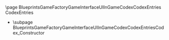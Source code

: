 \page BlueprintsGameFactoryGameInterfaceUIInGameCodexCodexEntries CodexEntries
- \subpage BlueprintsGameFactoryGameInterfaceUIInGameCodexCodexEntriesCodex_Constructor
